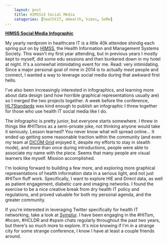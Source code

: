 ```yaml
---
    layout: post
    title: HIMSS14 Social Media
    catagories: [healhtIT, mHealth, himss, SoMe]
---
```




**[HIMSS Social Media Infographic][4]**

My yearly nerdprom in healthcare IT is a little 40k attendee shindig each spring put on by [HIMSS][1], the Health Information and Management Systems Society. This wasn't my first year attending, but in previous years I mostly kept to myself, did some edu sessions and then bunkered down in my hotel at night.  It's a somewhat intimidating event for me.  Read: very intimidating. Since a major personal goal of mine in 2014 is to actually _meet_ people and connect, I wanted a way to leverage social media during that awkward first hello. 

I've also been increasingly interested in infographics, and learning more about data design (and how horrible graphical representations usually are) so I merged the two projects together.  A week before the conference, [HL7Standards][2] was kind enough to publish an infographic I threw together for those who use health IT social media like I do. 

The infographic is pretty junior, but everyone starts somewhere.  I threw in things like #HITbros as a semi-private joke, not thinking anyone would take it seriously.  Lesson learned?  You never know what will spread online... It ended up getting some reasonable traction within the community (and even my team at [DICOM Grid][5] enjoyed it, despite my efforts to stay in stealth mode), and more than once during introductions, people were able to associate my name with the piece.  Seems that many people are visual learners like myself. Mission accomplished.

I'm looking forward to building a few more, and exploring more graphical representations of health information data in a serious light, and not just #HITsm fluff work.  Specifically, I want to explore HIE and Direct data, as well as patient engagement, diabetic care and imaging networks.  I found the exercise to be a nice creative break from dry health IT policy and regulations, and proved valuable for both my personal agenda, and the greater community. 

If you're interested in leveraging Twitter specifically for health IT networking, take a look at [Symplur][3].  I have been engaging in the #HITsm, #hcsm, #HCLDR and #spsm chats regularly throughout the past two years, but there's so much more to explore.  It's nice knowing if I'm in a strange city for some strange conference, I know I have at least a couple friends around. 


[1]: http://www.himssconference.org/
[2]: http://www.hl7standards.com/blog/2014/02/19/infographic-social-media-in-health-technology/
[3]: http://www.symplur.com/healthcare-hashtags/tweet-chats/
[4]: http://www.laurencstill.com/media/HIMSS14_infographic.png
[5]: http://blog.dicomgrid.com/blog
